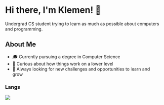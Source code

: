 # Hi there, I'm Klemen! 👋

Undergrad CS student trying to learn as much as possible about computers and programming.

## About Me
- 🎓 Currently pursuing a degree in Computer Science
- 🔎 Curious about how things work on a lower level
- 🌱 Always looking for new challenges and opportunities to learn and grow

### Langs
<img src="https://skillicons.dev/icons?i=rust,haskell,py,c,javascript" />
